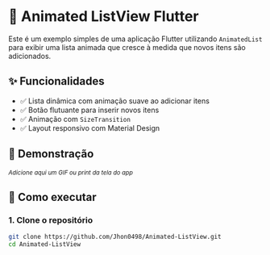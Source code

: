 # 📱 Animated ListView Flutter

Este é um exemplo simples de uma aplicação Flutter utilizando `AnimatedList` para exibir uma lista animada que cresce à medida que novos itens são adicionados.

## ✨ Funcionalidades

- ✅ Lista dinâmica com animação suave ao adicionar itens
- ✅ Botão flutuante para inserir novos itens
- ✅ Animação com `SizeTransition`
- ✅ Layout responsivo com Material Design

## 📸 Demonstração

<sub>*Adicione aqui um GIF ou print da tela do app*</sub>

## 🚀 Como executar

### 1. Clone o repositório

```bash
git clone https://github.com/Jhon0498/Animated-ListView.git
cd Animated-ListView
